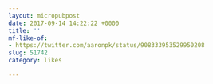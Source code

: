```yaml
---
layout: micropubpost
date: 2017-09-14 14:22:22 +0000
title: ''
mf-like-of:
- https://twitter.com/aaronpk/status/908333953529950208
slug: 51742
category: likes

---
```

